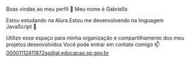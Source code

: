 Boas vindas ao meu perfil 💙
Meu nome é Gabriella

Estou estudando na Alura
Estou me desenvolvendo na linguagem JavaScript 💙

Utilizo esse espaço para minha organização e compartilhamento dos meu projetos desenvolvidos
Você pode entrar em contato comigo 📫
00001112411872sp@al.educacao.sp.gov.br
